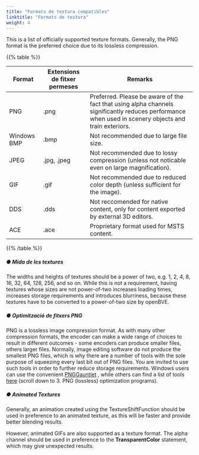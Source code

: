 ```yaml
---
title: "Formats de textura compatibles"
linktitle: "Formats de textura"
weight: 4
---
```


This is a list of officially supported texture formats. Generally, the PNG format is the preferred choice due to its lossless compression.

{{% table %}}

| Format      | Extensions de fitxer permeses | Remarks                                                      |
| ----------- | ----------------------- | ------------------------------------------------------------ |
| PNG         | .png                    | Preferred. Please be aware of the fact that using alpha channels significantly reduces performance when used in scenery objects and train exteriors. |
| Windows BMP | .bmp                    | Not recommended due to large file size.                      |
| JPEG        | .jpg, .jpeg             | Not recommended due to lossy compression (unless not noticable even on large magnification). |
| GIF         | .gif                    | Not recommended due to reduced color depth (unless sufficient for the image). |
| DDS         | .dds                    | Not reccomended for native content, only for content exported by external 3D editors. |
| ACE         | .ace                    | Proprietary format used for MSTS content.                    |

{{% /table %}}

##### ● Mida de les textures

The widths and heights of textures should be a power of two, e.g. 1, 2, 4, 8, 16, 32, 64, 128, 256, and so on. While this is not a requirement, having textures whose sizes are not power-of-two increases loading times, increases storage requirements and introduces blurriness, because these textures have to be converted to a power-of-two size by openBVE.

##### ● Optimització de fitxers PNG

PNG is a lossless image compression format. As with many other compression formats, the encoder can make a wide range of choices to result in different outcomes - some encoders can produce smaller files, others larger files. Normally, image editing software do not produce the smallest PNG files, which is why there are a number of tools with the sole purpose of squeezing every last bit out of PNG files. You are invited to use such tools in order to further reduce storage requirements. Windows users can use the convenient [PNGGauntlet](http://brh.numbera.com/software/pnggauntlet/) , while others can find a list of tools [here](http://optipng.sourceforge.net/pngtech/optipng.html)  (scroll down to 3. PNG (lossless) optimization programs).

##### ● Animated Textures

Generally, an animation created using the TextureShiftFunction should be used in preference to an animated texture, as this will be faster and provide better blending results.

However, animated GIFs are also supported as a texture format. The alpha channel should be used in preference to the **TransparentColor** statement, which may give unexpected results.